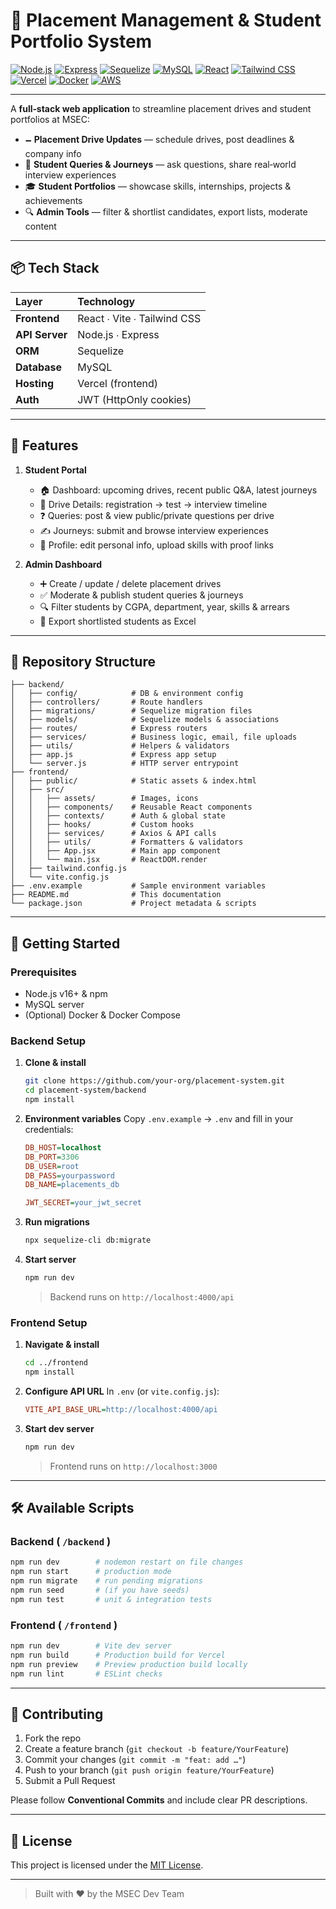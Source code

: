# 🚀 Placement Management & Student Portfolio System

[![Node.js](https://img.shields.io/badge/Backend-Node.js-green)](https://nodejs.org/)
[![Express](https://img.shields.io/badge/Framework-Express-blue)](https://expressjs.com/)
[![Sequelize](https://img.shields.io/badge/ORM-Sequelize-lightgrey)](https://sequelize.org/)
[![MySQL](https://img.shields.io/badge/Database-MySQL-blue)](https://www.mysql.com/)
[![React](https://img.shields.io/badge/Frontend-React-61DAFB)](https://reactjs.org/)
[![Tailwind CSS](https://img.shields.io/badge/CSS-Tailwind%20CSS-teal)](https://tailwindcss.com/)
[![Vercel](https://img.shields.io/badge/Deployment-Vercel-black)](https://vercel.com/)
[![Docker](https://img.shields.io/badge/Container-Docker-blue)](https://www.docker.com/)
[![AWS](https://img.shields.io/badge/Cloud-AWS-orange)](https://aws.amazon.com/)


---

A **full‑stack web application** to streamline placement drives and student portfolios at MSEC:

* 🗕️ **Placement Drive Updates** — schedule drives, post deadlines & company info
* 📝 **Student Queries & Journeys** — ask questions, share real‑world interview experiences
* 🎓 **Student Portfolios** — showcase skills, internships, projects & achievements
* 🔍 **Admin Tools** — filter & shortlist candidates, export lists, moderate content

---

## 📦 Tech Stack

| Layer          | Technology                  |
| :------------- | :-------------------------- |
| **Frontend**   | React ∙ Vite ∙ Tailwind CSS |
| **API Server** | Node.js ∙ Express           |
| **ORM**        | Sequelize                   |
| **Database**   | MySQL                       |
| **Hosting**    | Vercel (frontend)           |
| **Auth**       | JWT (HttpOnly cookies)      |

---

## 🎯 Features

1. **Student Portal**

   * 🏠 Dashboard: upcoming drives, recent public Q\&A, latest journeys
   * 📄 Drive Details: registration → test → interview timeline
   * ❓ Queries: post & view public/private questions per drive
   * ✍️ Journeys: submit and browse interview experiences
   * 👤 Profile: edit personal info, upload skills with proof links

2. **Admin Dashboard**

   * ➕ Create / update / delete placement drives
   * ✅ Moderate & publish student queries & journeys
   * 🔍 Filter students by CGPA, department, year, skills & arrears
   * 📅 Export shortlisted students as Excel

---

## 📁 Repository Structure

```
├── backend/
│   ├── config/            # DB & environment config
│   ├── controllers/       # Route handlers
│   ├── migrations/        # Sequelize migration files
│   ├── models/            # Sequelize models & associations
│   ├── routes/            # Express routers
│   ├── services/          # Business logic, email, file uploads
│   ├── utils/             # Helpers & validators
│   ├── app.js             # Express app setup
│   └── server.js          # HTTP server entrypoint
├── frontend/
│   ├── public/            # Static assets & index.html
│   ├── src/
│   │   ├── assets/        # Images, icons
│   │   ├── components/    # Reusable React components
│   │   ├── contexts/      # Auth & global state
│   │   ├── hooks/         # Custom hooks
│   │   ├── services/      # Axios & API calls
│   │   ├── utils/         # Formatters & validators
│   │   ├── App.jsx        # Main app component
│   │   └── main.jsx       # ReactDOM.render
│   ├── tailwind.config.js
│   └── vite.config.js
├── .env.example           # Sample environment variables
├── README.md              # This documentation
└── package.json           # Project metadata & scripts
```

---

## 🔧 Getting Started

### Prerequisites

* Node.js v16+ & npm
* MySQL server
* (Optional) Docker & Docker Compose

### Backend Setup

1. **Clone & install**

   ```bash
   git clone https://github.com/your-org/placement-system.git
   cd placement-system/backend
   npm install
   ```

2. **Environment variables**
   Copy `.env.example` → `.env` and fill in your credentials:

   ```ini
   DB_HOST=localhost
   DB_PORT=3306
   DB_USER=root
   DB_PASS=yourpassword
   DB_NAME=placements_db

   JWT_SECRET=your_jwt_secret
   ```

3. **Run migrations**

   ```bash
   npx sequelize-cli db:migrate
   ```

4. **Start server**

   ```bash
   npm run dev
   ```

   > Backend runs on `http://localhost:4000/api`

### Frontend Setup

1. **Navigate & install**

   ```bash
   cd ../frontend
   npm install
   ```

2. **Configure API URL**
   In `.env` (or `vite.config.js`):

   ```ini
   VITE_API_BASE_URL=http://localhost:4000/api
   ```

3. **Start dev server**

   ```bash
   npm run dev
   ```

   > Frontend runs on `http://localhost:3000`

---

## 🛠️ Available Scripts

### Backend ( `/backend` )

```bash
npm run dev        # nodemon restart on file changes
npm run start      # production mode
npm run migrate    # run pending migrations
npm run seed       # (if you have seeds)
npm run test       # unit & integration tests
```

### Frontend ( `/frontend` )

```bash
npm run dev        # Vite dev server
npm run build      # Production build for Vercel
npm run preview    # Preview production build locally
npm run lint       # ESLint checks
```

---

## 🤝 Contributing

1. Fork the repo
2. Create a feature branch (`git checkout -b feature/YourFeature`)
3. Commit your changes (`git commit -m "feat: add …"`)
4. Push to your branch (`git push origin feature/YourFeature`)
5. Submit a Pull Request

Please follow **Conventional Commits** and include clear PR descriptions.

---

## 📄 License

This project is licensed under the [MIT License](LICENSE).

---

> Built with ❤️ by the MSEC Dev Team
